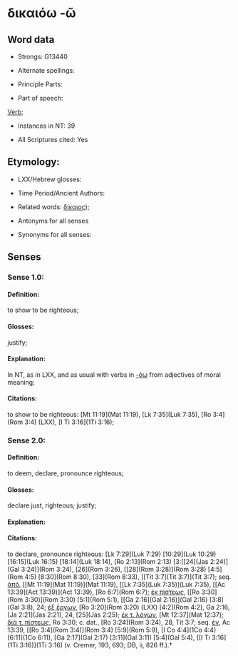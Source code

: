 # δικαιόω -ῶ

<!-- Status: S2=NeedsFinalCheck -->
<!-- Lexica used for edits:   -->

## Word data

* Strongs: G13440

* Alternate spellings:



* Principle Parts: 


* Part of speech: 

[Verb](http://ugg.readthedocs.io/en/latest/verb.html); 

* Instances in NT: 39

* All Scriptures cited: Yes

## Etymology: 



* LXX/Hebrew glosses: 


* Time Period/Ancient Authors: 


* Related words: [δίκαιος]());

* Antonyms for all senses

* Synonyms for all senses: 


## Senses 

### Sense  1.0: 

#### Definition: 

to show to be righteous; 

#### Glosses: 

justify;

#### Explanation: 
In NT, as in LXX, and as usual with verbs in [-όω]() from adjectives of moral meaning; 


#### Citations: 

to show to be righteous: [Mt 11:19](Mat 11:19), [Lk 7:35](Luk 7:35), [Ro 3:4](Rom 3:4) (LXX), [I Ti 3:16](1Ti 3:16); 

### Sense  2.0: 

#### Definition:

to deem, declare, pronounce righteous; 

#### Glosses: 

declare just, righteous; justify; 

#### Explanation: 


#### Citations: 

to declare, pronounce righteous: [Lk 7:29](Luk 7:29) [10:29](Luk 10:29) [16:15](Luk 16:15) [18:14](Luk 18:14), [Ro 2:13](Rom 2:13) [3:[[24](Jas 2:24)](Gal 3:24)](Rom 3:24), [26](Rom 3:26), [[28](Rom 3:28)](Rom 3:28) [4:5](Rom 4:5) [8:30](Rom 8:30), [33](Rom 8:33), [[Tit 3:7](Tit 3:7)](Tit 3:7); seq. [ἀπό](), [[Mt 11:19](Mat 11:19)](Mat 11:19), [[Lk 7:35](Luk 7:35)](Luk 7:35), [[Ac 13:39](Act 13:39)](Act 13:39), [Ro 6:7](Rom 6:7); [ἐκ πίστεως](), [[Ro 3:30](Rom 3:30)](Rom 3:30) [5:1](Rom 5:1), [[Ga 2:16](Gal 2:16)](Gal 2:16) [3:8](Gal 3:8), 24; [ἐξ ἔργων](), [Ro 3:20](Rom 3:20) (LXX) [4:2](Rom 4:2), Ga 2:16, [Ja 2:21](Jas 2:21), 24, [25](Jas 2:25); [ἐκ τ. λόγων](), [Mt 12:37](Mat 12:37); [διὰ τ. πίστεως](), Ro 3:30; c. dat., [Ro 3:24](Rom 3:24), 28, Tit 3:7; seq. [ἐν](), Ac 13:39, [[Ro 3:4](Rom 3:4)](Rom 3:4) [5:9](Rom 5:9), [I Co 4:4](1Co 4:4) [6:11](1Co 6:11), [Ga 2:17](Gal 2:17) [3:11](Gal 3:11) [5:4](Gal 5:4), [[I Ti 3:16](1Ti 3:16)](1Ti 3:16) (v. Cremer, 193, 693; DB, ii, 826 ff.).†
